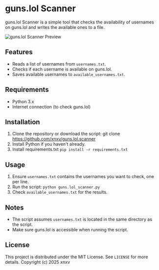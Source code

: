 # guns.lol Scanner

guns.lol Scanner is a simple tool that checks the availability of usernames on guns.lol and writes the available ones to a file.

![guns.lol Scanner Preview](https://imgur.com/a/fU3q77x)

## Features

- Reads a list of usernames from `usernames.txt`.
- Checks if each username is available on guns.lol.
- Saves available usernames to `available_usernames.txt`.

## Requirements

- Python 3.x
- Internet connection (to check guns.lol)

## Installation

1. Clone the repository or download the script: git clone https://github.com/xnxv/guns.lol.scanner
2. Install Python if you haven't already.
3. Install requirements.txt `pip install -r requirements.txt`

## Usage

1. Ensure `usernames.txt` contains the usernames you want to check, one per line.
2. Run the script: `python guns.lol_scanner.py`
3. Check `available_usernames.txt` for the results.

## Notes

- The script assumes `usernames.txt` is located in the same directory as the script.
- Make sure guns.lol is accessible when running the script.

## License

This project is distributed under the MIT License. See `LICENSE` for more details.
Copyright (c) 2025 xnxv
